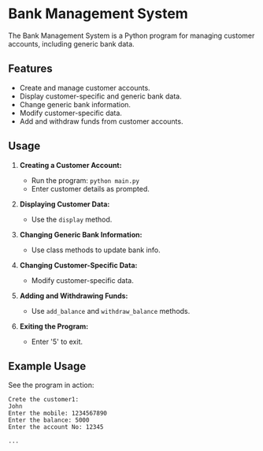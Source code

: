# Bank Management System

The Bank Management System is a Python program for managing customer accounts, including generic bank data.

## Features

- Create and manage customer accounts.
- Display customer-specific and generic bank data.
- Change generic bank information.
- Modify customer-specific data.
- Add and withdraw funds from customer accounts.

## Usage

1. **Creating a Customer Account:**
   - Run the program: `python main.py`
   - Enter customer details as prompted.

2. **Displaying Customer Data:**
   - Use the `display` method.

3. **Changing Generic Bank Information:**
   - Use class methods to update bank info.

4. **Changing Customer-Specific Data:**
   - Modify customer-specific data.

5. **Adding and Withdrawing Funds:**
   - Use `add_balance` and `withdraw_balance` methods.

6. **Exiting the Program:**
   - Enter '5' to exit.

## Example Usage

See the program in action:

```plaintext
Crete the customer1:
John
Enter the mobile: 1234567890
Enter the balance: 5000
Enter the account No: 12345

...


